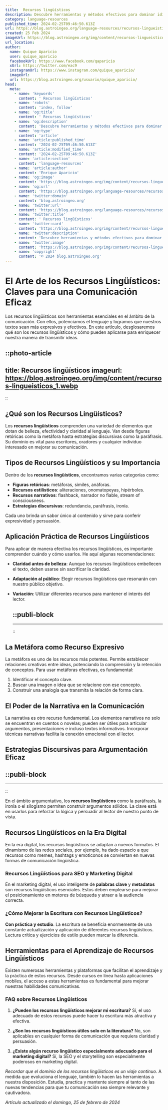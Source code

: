 ```yaml
---
title:  Recursos lingüísticos
description: Descubre herramientas y métodos efectivos para dominar idiomas. Aprende y mejora tu habilidad lingüística con recursos didácticos especializados.
category: language-resources
published_time: 2024-02-25T09:46:50.613Z
url: https://blog.astroingeo.org/language-resources/recursos-lingueisticos
created: 25 Feb 2024
imageUrl: https://blog.astroingeo.org/img/content/recursos-lingueisticos_1.webp
url_location:
author:
  name: Quique Aparicio
  user: quique_aparicio
  facebookUrl: https://www.facebook.com/qaparicio
  xUrl: https://twitter.com/eac9
  instagramUrl: https://www.instagram.com/quique_aparicio/
  imageUrl: 
  url: https://blog.astroingeo.org/usuario/quique_aparicio/
head:
  meta:
    - name: 'keywords'
      content: ' Recursos lingüísticos'
    - name: 'robots'
      content: 'index, follow'
    - name: 'og:title'
      content: ' Recursos lingüísticos'
    - name: 'og:description'
      content: 'Descubre herramientas y métodos efectivos para dominar idiomas. Aprende y mejora tu habilidad lingüística con recursos didácticos especializados.'
    - name: 'og:type'
      content: 'article'
    - name: 'article:published_time'
      content: '2024-02-25T09:46:50.613Z'
    - name: 'article:modified_time'
      content: '2024-02-25T09:46:50.613Z'
    - name: 'article:section'
      content: 'language-resources'
    - name: 'article:author'
      content: 'Enrique Aparicio'
    - name: 'og:image'
      content: 'https://blog.astroingeo.org/img/content/recursos-lingueisticos_1.webp'
    - name: 'og:url'
      content: 'https://blog.astroingeo.org/language-resources/recursos-lingueisticos'
    - name: 'twitter:domain'
      content: 'blog.astroingeo.org'
    - name: 'twitter:url'
      content: 'https://blog.astroingeo.org/language-resources/recursos-lingueisticos'
    - name: 'twitter:title'
      content: ' Recursos lingüísticos'
    - name: 'twitter:card'
      content: 'https://blog.astroingeo.org/img/content/recursos-lingueisticos_1.webp'
    - name: 'twitter:description'
      content: 'Descubre herramientas y métodos efectivos para dominar idiomas. Aprende y mejora tu habilidad lingüística con recursos didácticos especializados.'
    - name: 'twitter:image'
      content: 'https://blog.astroingeo.org/img/content/recursos-lingueisticos_1.webp'
    - name: 'copyright'
      content: '© 2024 blog.astroingeo.org'
---
```

# El Arte de los Recursos Lingüísticos: Claves para una Comunicación Eficaz

Los recursos lingüísticos son herramientas esenciales en el ámbito de la comunicación. Con ellos, potenciamos el lenguaje y logramos que nuestros textos sean más expresivos y efectivos. En este artículo, desglosaremos qué son los recursos lingüísticos y cómo pueden aplicarse para enriquecer nuestra manera de transmitir ideas.


::photo-article
---
title:  Recursos lingüísticos
imageurl: https://blog.astroingeo.org/img/content/recursos-lingueisticos_1.webp
---
::



## ¿Qué son los Recursos Lingüísticos?

Los **recursos lingüísticos** comprenden una variedad de elementos que dotan de belleza, efectividad y claridad al lenguaje. Van desde figuras retóricas como la metáfora hasta estrategias discursivas como la paráfrasis. Su dominio es vital para escritores, oradores y cualquier individuo interesado en mejorar su comunicación.

## Tipos de Recursos Lingüísticos y su Importancia

Dentro de los **recursos lingüísticos**, encontramos varias categorías como:

- **Figuras retóricas**: metáforas, símiles, anáforas.
- **Recursos estilísticos**: aliteraciones, onomatopeyas, hipérboles.
- **Recursos narrativos**: flashback, narrador no fiable, stream of consciousness.
- **Estrategias discursivas**: redundancia, paráfrasis, ironía.

Cada uno brinda un sabor único al contenido y sirve para conferir expresividad y persuasión.

## Aplicación Práctica de Recursos Lingüísticos

Para aplicar de manera efectiva los recursos lingüísticos, es importante comprender cuándo y cómo usarlos. He aquí algunas recomendaciones:

- **Claridad antes de belleza**: Aunque los recursos lingüísticos embellecen el texto, deben usarse sin sacrificar la claridad.
- **Adaptación al público**: Elegir recursos lingüísticos que resonarán con nuestro público objetivo.
- **Variación**: Utilizar diferentes recursos para mantener el interés del lector.


  ::publi-block
  ---
  ---
  ::
  
  

## La Metáfora como Recurso Expresivo

La metáfora es uno de los recursos más potentes. Permite establecer relaciones creativas entre ideas, potenciando la comprensión y la retención de conceptos. Para usar metáforas efectivas, es fundamental:

1. Identificar el concepto clave.
2. Buscar una imagen o idea que se relacione con ese concepto.
3. Construir una analogía que transmita la relación de forma clara.

## El Poder de la Narrativa en la Comunicación

La narrativa es otro recurso fundamental. Los elementos narrativos no solo se encuentran en cuentos o novelas; pueden ser útiles para articular argumentos, presentaciones e incluso textos informativos. Incorporar técnicas narrativas facilita la conexión emocional con el lector.

## Estrategias Discursivas para Argumentación Eficaz


  ::publi-block
  ---
  ---
  ::
  
  

En el ámbito argumentativo, los **recursos lingüísticos** como la paráfrasis, la ironía o el silogismo permiten construir argumentos sólidos. La clave está en usarlos para reforzar la lógica y persuadir al lector de nuestro punto de vista.

## Recursos Lingüísticos en la Era Digital

En la era digital, los recursos lingüísticos se adaptan a nuevos formatos. El dinamismo de las redes sociales, por ejemplo, ha dado espacio a que recursos como memes, hashtags y emoticonos se conviertan en nuevas formas de comunicación lingüística.

### Recursos Lingüísticos para SEO y Marketing Digital

En el marketing digital, el uso inteligente de **palabras clave** y **metadatos** son recursos lingüísticos esenciales. Estos deben emplearse para mejorar el posicionamiento en motores de búsqueda y atraer a la audiencia correcta.

### ¿Cómo Mejorar la Escritura con Recursos Lingüísticos?

**Con práctica y estudio**. La escritura se beneficia enormemente de una constante actualización y aplicación de diferentes recursos lingüísticos. Lectura crítica y ejercicios de estilo pueden marcar la diferencia.

## Herramientas para el Aprendizaje de Recursos Lingüísticos

Existen numerosas herramientas y plataformas que facilitan el aprendizaje y la práctica de estos recursos. Desde cursos en línea hasta aplicaciones mobiles, el acceso a estas herramientas es fundamental para mejorar nuestras habilidades comunicativas.

### FAQ sobre Recursos Lingüísticos

1. **¿Pueden los recursos lingüísticos mejorar mi escritura?**
   Sí, el uso adecuado de estos recursos puede hacer tu escritura más atractiva y efectiva.
   
2. **¿Son los recursos lingüísticos útiles solo en la literatura?**
   No, son aplicables en cualquier forma de comunicación que requiera claridad y persuasión.
   
3. **¿Existe algún recurso lingüístico especialmente adecuado para el marketing digital?**
   Sí, la SEO y el storytelling son especialmente poderosos en marketing digital.

_Recordar que el dominio de los recursos lingüísticos es un viaje continuo_. A medida que evoluciona el lenguaje, también lo hacen las herramientas a nuestra disposición. Estudia, practica y mantente siempre al tanto de las nuevas tendencias para que tu comunicación sea siempre relevante y cautivadora.

_Artículo actualizado el domingo, 25 de febrero de 2024_